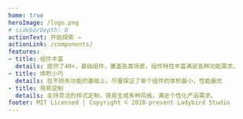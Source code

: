 ```yaml
---
home: true
heroImage: /logo.png
# sidebarDepth: 0
actionText: 开始探索 →
actionLink: /components/
features:
- title: 组件丰富
  details: 提供了40+，基础组件，覆盖各类场景，组件特性丰富满足各种功能需求。
- title: 体积小巧
  details: 在不损失功能的基础上，尽量保证了单个组件的体积最小，性能最优
- title: 简易定制
  details: 支持灵活的样式定制，简易生成多种风格，满足个性化产品需求。
footer: MIT Licensed | Copyright © 2018-present Ladybird Studio
---
```

